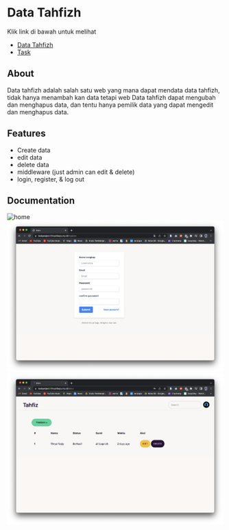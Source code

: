 
# Data Tahfizh
Klik link di bawah untuk melihat

- [Data Tahfizh](https://taskproject.fihryalfaqiy.my.id/)
- [Task](https://taskproject.fihryalfaqiy.my.id/)



## About
Data tahfizh adalah salah satu web yang mana dapat mendata data tahfizh, tidak hanya menambah kan data tetapi web Data tahfizh dapat mengubah dan menghapus data, dan tentu hanya pemilik data yang dapat mengedit dan menghapus data.


## Features

- Create data
- edit data
- delete data
- middleware (just admin can edit & delete)
- login, register, & log out


## Documentation
![home](../shared-host-project/images/home-f.png)
![register](../shared-host-project/images/register-f.png)
![dashboard](../shared-host-project/images/dashboard-f.png)



